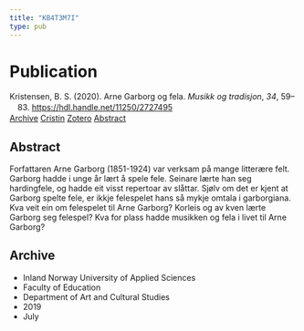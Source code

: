 ```yaml
---
title: "KB4T3M7I"
type: pub
---
```

<h1>Publication</h1>
<article id="csl-bib-container-KB4T3M7I" class="csl-bib-container">
  <div class="csl-bib-body" style="line-height: 1.35; padding-left: 1em; text-indent:-1em;">
  <div class="csl-entry">Kristensen, B. S. (2020). Arne Garborg og fela. <i>Musikk og tradisjon</i>, <i>34</i>, 59&#x2013;83. <a href="https://hdl.handle.net/11250/2727495">https://hdl.handle.net/11250/2727495</a></div>
</div>
  <div class="csl-bib-buttons">
    <a href="#taxonomy-article-KB4T3M7I" class="csl-bib-button">Archive</a>
    <a href="https://app.cristin.no/results/show.jsf?id=1710307" alt="Cristin URL" class="csl-bib-button">Cristin</a>
    <a href="http://zotero.org/groups/5402882/items/KB4T3M7I" alt="Zotero URL" class="csl-bib-button">Zotero</a>
    <a href="#abstract-article-KB4T3M7I" class="csl-bib-button">Abstract</a>
  </div>
  <div id="csl-bib-meta-container-KB4T3M7I"></div>
</article>
<div id="csl-bib-meta-KB4T3M7I" class="csl-bib-meta">
  <article id="abstract-article-KB4T3M7I" class="abstract-article">
    <h1>Abstract</h1>
    Forfattaren Arne Garborg (1851-1924) var verksam på mange litterære felt. Garborg hadde i unge år lært å spele fele. Seinare lærte han seg hardingfele, og hadde eit visst repertoar av slåttar. Sjølv om det er kjent at Garborg spelte fele, er ikkje felespelet hans så mykje omtala i garborgiana. Kva veit ein om felespelet til Arne Garborg? Korleis og av kven lærte Garborg seg felespel? Kva for plass hadde musikken og fela i livet til Arne Garborg?
  </article>
  <article id="taxonomy-article-KB4T3M7I" class="taxonomy-article">
    <h1>Archive</h1>
    <ul>
      <li>Inland Norway University of Applied Sciences</li>
      <li>Faculty of Education</li>
      <li>Department of Art and Cultural Studies</li>
      <li>2019</li>
      <li>July</li>
    </ul>
  </article>
</div>
